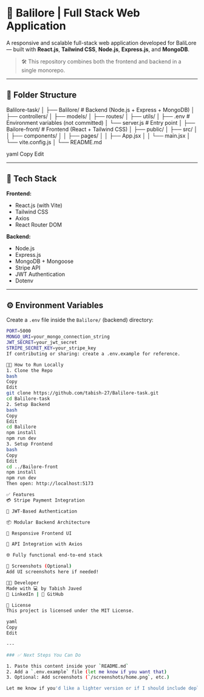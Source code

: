 # 🌴 Balilore | Full Stack Web Application

A responsive and scalable full-stack web application developed for BaliLore — built with **React.js**, **Tailwind CSS**, **Node.js**, **Express.js**, and **MongoDB**.

> 🛠️ This repository combines both the frontend and backend in a single monorepo.

---

## 📁 Folder Structure

Balilore-task/
│
├── Balilore/ # Backend (Node.js + Express + MongoDB)
│ ├── controllers/
│ ├── models/
│ ├── routes/
│ ├── utils/
│ ├── .env # Environment variables (not committed)
│ └── server.js # Entry point
│
├── Bailore-front/ # Frontend (React + Tailwind CSS)
│ ├── public/
│ ├── src/
│ │ ├── components/
│ │ ├── pages/
│ │ ├── App.jsx
│ │ └── main.jsx
│ └── vite.config.js
│
└── README.md

yaml
Copy
Edit

---

## 🚀 Tech Stack

**Frontend:**
- React.js (with Vite)
- Tailwind CSS
- Axios
- React Router DOM

**Backend:**
- Node.js
- Express.js
- MongoDB + Mongoose
- Stripe API
- JWT Authentication
- Dotenv

---

## ⚙️ Environment Variables

Create a `.env` file inside the `Balilore/` (backend) directory:

```bash
PORT=5000
MONGO_URI=your_mongo_connection_string
JWT_SECRET=your_jwt_secret
STRIPE_SECRET_KEY=your_stripe_key
If contributing or sharing: create a .env.example for reference.

🧑‍💻 How to Run Locally
1. Clone the Repo
bash
Copy
Edit
git clone https://github.com/tabish-27/Balilore-task.git
cd Balilore-task
2. Setup Backend
bash
Copy
Edit
cd Balilore
npm install
npm run dev
3. Setup Frontend
bash
Copy
Edit
cd ../Bailore-front
npm install
npm run dev
Then open: http://localhost:5173

✅ Features
💳 Stripe Payment Integration

🔐 JWT-Based Authentication

📦 Modular Backend Architecture

📱 Responsive Frontend UI

🔄 API Integration with Axios

🌐 Fully functional end-to-end stack

📸 Screenshots (Optional)
Add UI screenshots here if needed!

👨‍💻 Developer
Made with 💻 by Tabish Javed
🔗 LinkedIn | 🧠 GitHub

📄 License
This project is licensed under the MIT License.

yaml
Copy
Edit

---

### ✅ Next Steps You Can Do

1. Paste this content inside your `README.md`
2. Add a `.env.example` file (let me know if you want that)
3. Optional: Add screenshots (`/screenshots/home.png`, etc.)

Let me know if you'd like a lighter version or if I should include deployment instructions too.
